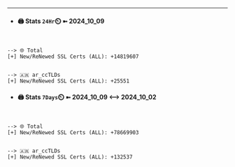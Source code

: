 

---
- #### 🖨️ **Stats** `24Hr`⏲️ ➼ 2024_10_09
```console


--> 🌐 Total
[+] New/ReNewed SSL Certs (ALL): +14819607


--> 🇦🇷 ar_ccTLDs
[+] New/ReNewed SSL Certs (ALL): +25551

```

- #### 🖨️ **Stats** `7Days`⏲️ ➼ 2024_10_09 <--> 2024_10_02
```console


--> 🌐 Total
[+] New/ReNewed SSL Certs (ALL): +78669903


--> 🇦🇷 ar_ccTLDs
[+] New/ReNewed SSL Certs (ALL): +132537

```


